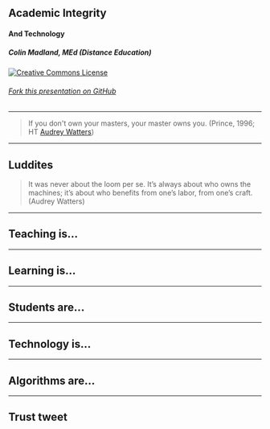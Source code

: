 ## Academic Integrity
#### And Technology

##### Colin Madland, MEd (Distance Education)

<a rel="license" href="http://creativecommons.org/licenses/by-sa/4.0/"><img alt="Creative Commons License" style="border-width:0" src="https://i.creativecommons.org/l/by-sa/4.0/88x31.png" /></a>

###### [Fork this presentation on GitHub](https://github.com/cmadland/gitpitch)

---
>If you don't own your masters, your master owns you. (Prince, 1996; HT [Audrey Watters](https://hackeducation.com/2017/04/07/prince))
---

## Luddites
>It was never about the loom per se. It’s always about who owns the machines; it’s about who benefits from one’s labor, from one’s craft. (Audrey Watters)
---
## Teaching is...
---
## Learning is...
---
## Students are...
---
## Technology is...
---
## Algorithms are...
---
Trust tweet
---
